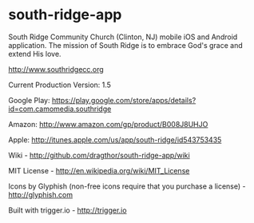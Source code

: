 south-ridge-app
=================

South Ridge Community Church (Clinton, NJ) mobile iOS and Android application.  The mission of South Ridge is to embrace God's grace and extend His love.

http://www.southridgecc.org


Current Production Version: 1.5

Google Play:  https://play.google.com/store/apps/details?id=com.camomedia.southridge

Amazon: http://www.amazon.com/gp/product/B008J8UHJO

Apple: http://itunes.apple.com/us/app/south-ridge/id543753435


Wiki - http://github.com/dragthor/south-ridge-app/wiki

MIT License - http://en.wikipedia.org/wiki/MIT_License

Icons by Glyphish (non-free icons require that you purchase a license) - http://glyphish.com

Built with trigger.io - http://trigger.io
